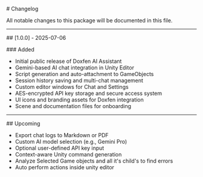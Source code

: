 \# Changelog



All notable changes to this package will be documented in this file.



---



\## \[1.0.0] - 2025-07-06



\### Added

* Initial public release of Doxfen AI Assistant
* Gemini-based AI chat integration in Unity Editor
* Script generation and auto-attachment to GameObjects
* Session history saving and multi-chat management
* Custom editor windows for Chat and Settings
* AES-encrypted API key storage and secure access system
* UI icons and branding assets for Doxfen integration
* Scene and documentation files for onboarding



---



\## Upcoming



* Export chat logs to Markdown or PDF
* Custom AI model selection (e.g., Gemini Pro)
* Optional user-defined API key input
* Context-aware Unity command generation
* Analyze Selected Game objects and all it's child's to find errors
* Auto perform actions inside unity editor 
